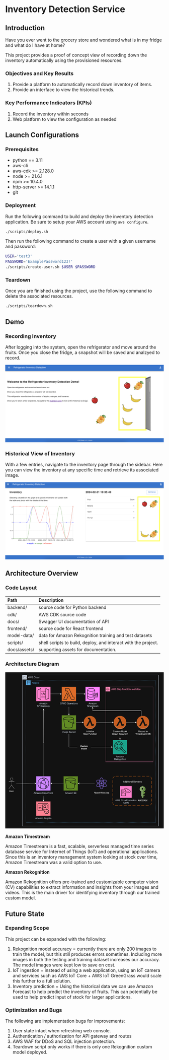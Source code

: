 # Inventory Detection Service

## Introduction

Have you ever went to the grocery store and wondered what is in my fridge and what do I have at home?

This project provides a proof of concept view of recording down the inventory automatically using the provisioned resources.

### Objectives and Key Results

1. Provide a platform to automatically record down inventory of items.
2. Provide an interface to view the historical trends.

### Key Performance Indicators (KPIs)

1. Record the inventory within seconds
2. Web platform to view the configuration as needed

## Launch Configurations

### Prerequisites

- python == 3.11
- aws-cli
- aws-cdk >= 2.128.0
- node >= 21.6.1
- npm >= 10.4.0
- http-server >= 14.1.1
- git

### Deployment

Run the following command to build and deploy the inventory detection application. Be sure to setup your AWS account using `aws configure`.

```bash
./scripts/deploy.sh
```

Then run the following command to create a user with a given username and password:

```bash
USER='test3'
PASSWORD='ExamplePassword123!'
./scripts/create-user.sh $USER $PASSWORD
```

### Teardown

Once you are finished using the project, use the following command to delete the associated resources.

```bash
./scripts/teardown.sh
```

## Demo

### Recording Inventory

After logging into the system, open the refrigerator and move around the fruits. Once you close the fridge, a snapshot will be saved and analzyed to record.

![Refrigerator](docs/assets/refrigerator.png)

### Historical View of Inventory

With a few entries, navigate to the inventory page through the sidebar. Here you can view the inventory at any specific time and retrieve its associated image.

![Inventory](docs/assets/inventory.png)

## Architecture Overview

### Code Layout

| Path         | Description                                                    |
| :----------- | :------------------------------------------------------------- |
| backend/     | source code for Python backend                                 |
| cdk/         | AWS CDK source code                                            |
| docs/        | Swagger UI documentation of API                                |
| frontend/    | source code for React frontend                                 |
| model-data/  | data for Amazon Rekognition training and test datasets         |
| scripts/     | shell scripts to build, deploy, and interact with the project. |
| docs/assets/ | supporting assets for documentation.                           |

### Architecture Diagram

![Architecture Diagram](docs/assets/architecture-diagram.png)

**Amazon Timestream**

Amazon Timestream is a fast, scalable, serverless managed time series database service for Internet of Things (IoT) and operational applications. Since this is an inventory management system looking at stock over time, Amazon Timestream was a valid option to use.

**Amazon Rekognition**

Amazon Rekognition offers pre-trained and customizable computer vision (CV) capabilities to extract information and insights from your images and videos. This is the main driver for identifying inventory through our trained custom model.

## Future State

### Expanding Scope

This project can be expanded with the following:

1. Rekognition model accuracy = currently there are only 200 images to train the model, but this still produces errors sometimes. Including more images in both the testing and training dataset increases our accuracy. The model images were kept low to save on cost.
2. IoT ingestion = instead of using a web application, using an IoT camera and services such as AWS IoT Core + AWS IoT GreenGrass would scale this further to a full solution.
3. Inventory prediction = Using the historical data we can use Amazon Forecast to help predict the inventory of fruits. This can potentially be used to help predict input of stock for larger applications.

### Optimization and Bugs

The following are implementation bugs for improvements:

1. User state intact when refreshing web console.
2. Authentication / authorization for API gateway and routes
3. AWS WAF for DDoS and SQL injection protection.
4. Teardown script only works if there is only one Rekognition custom model deployed.
